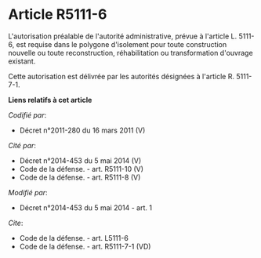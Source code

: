 # Article R5111-6

L'autorisation préalable de l'autorité administrative, prévue à l'article L. 5111-6, est requise dans le polygone d'isolement
pour toute construction nouvelle ou toute reconstruction, réhabilitation ou transformation d'ouvrage existant. 

Cette autorisation est délivrée par les autorités désignées à l'article R. 5111-7-1.

**Liens relatifs à cet article**

_Codifié par_:

  - Décret n°2011-280 du 16 mars 2011 (V)

_Cité par_:

  - Décret n°2014-453 du 5 mai 2014 (V)
  - Code de la défense. - art. R5111-10 (V)
  - Code de la défense. - art. R5111-8 (V)

_Modifié par_:

  - Décret n°2014-453 du 5 mai 2014 - art. 1

_Cite_:

  - Code de la défense. - art. L5111-6
  - Code de la défense. - art. R5111-7-1 (VD)
